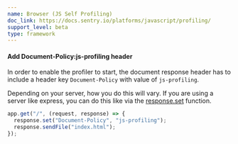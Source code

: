 ```yaml
---
name: Browser (JS Self Profiling)
doc_link: https://docs.sentry.io/platforms/javascript/profiling/
support_level: beta
type: framework
---
```


#### Add Document-Policy:js-profiling header

In order to enable the profiler to start, the document response header has to include a header key `Document-Policy` with value of `js-profiling`.

Depending on your server, how you do this will vary. If you are using a server like express, you can do this like via the [response.set](https://expressjs.com/en/4x/api.html#res.set) function.

```js
app.get("/", (request, response) => {
  response.set("Document-Policy", "js-profiling");
  response.sendFile("index.html");
});
```
